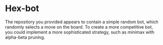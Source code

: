 # Hex-bot
The repository you provided appears to contain a simple random bot, which randomly selects a move on the board. To create a more competitive bot, you could implement a more sophisticated strategy, such as minimax with alpha-beta pruning.
